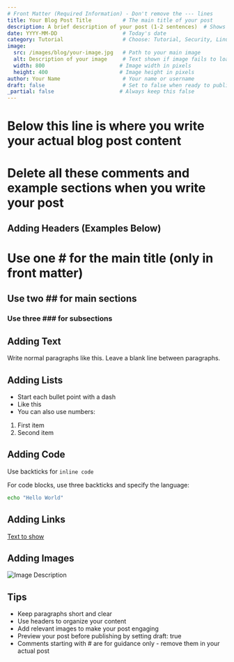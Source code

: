 ```yaml
---
# Front Matter (Required Information) - Don't remove the --- lines
title: Your Blog Post Title          # The main title of your post
description: A brief description of your post (1-2 sentences)  # Shows up in previews
date: YYYY-MM-DD                     # Today's date
category: Tutorial                   # Choose: Tutorial, Security, Linux, or Networking
image:
  src: /images/blog/your-image.jpg   # Path to your main image
  alt: Description of your image     # Text shown if image fails to load
  width: 800                        # Image width in pixels
  height: 400                       # Image height in pixels
author: Your Name                    # Your name or username
draft: false                         # Set to false when ready to publish
_partial: false                     # Always keep this false
---
```


# Below this line is where you write your actual blog post content
# Delete all these comments and example sections when you write your post

## Adding Headers (Examples Below)
# Use one # for the main title (only in front matter)
## Use two ## for main sections
### Use three ### for subsections

## Adding Text
Write normal paragraphs like this. 
Leave a blank line between paragraphs.

## Adding Lists
- Start each bullet point with a dash
- Like this
- You can also use numbers:
1. First item
2. Second item

## Adding Code
Use backticks for `inline code`

For code blocks, use three backticks and specify the language:
```bash
echo "Hello World"
```

## Adding Links
[Text to show](https://link-url.com)

## Adding Images
![Image Description](/images/blog/your-image.jpg)

## Tips
- Keep paragraphs short and clear
- Use headers to organize your content
- Add relevant images to make your post engaging
- Preview your post before publishing by setting draft: true
- Comments starting with # are for guidance only - remove them in your actual post 